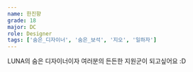 ```yaml
---
name: 한진향
grade: 18
major: DC
role: Designer
tags: ['숨은_디자이너', '숨은_보석', '지오', '일하자']
---
```

LUNA의 숨은 디자이너이자 여러분의 든든한 지원군이 되고싶어요 :D
